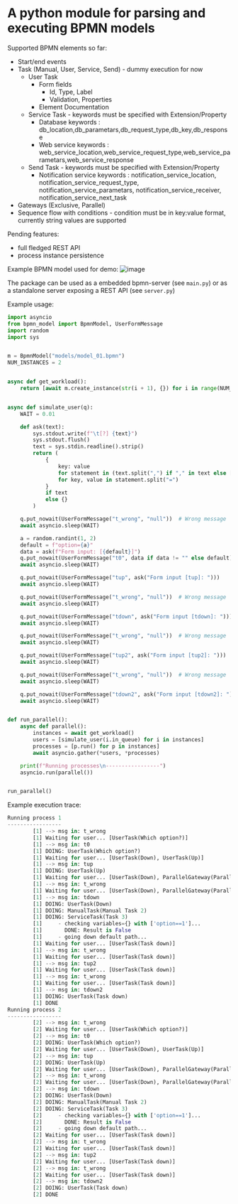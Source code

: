 # A python module for parsing and executing BPMN models

Supported BPMN elements so far:

-   Start/end events
-   Task (Manual, User, Service, Send) - dummy execution for now
    - User Task
        - Form fields
            - Id, Type, Label
            - Validation, Properties
        - Element Documentation 
    - Service Task - keywords must be specified with Extension/Property
        - Database keywords : db_location,db_parametars,db_request_type,db_key,db_response
        - Web service keywords : web_service_location,web_service_request_type,web_service_parametars,web_service_response
    - Send Task - keywords must be specified with Extension/Property
        - Notification service keywords : notification_service_location, notification_service_request_type,
        notification_service_parametars,
        notification_service_receiver,
        notification_service_next_task
-   Gateways (Exclusive, Parallel)
-   Sequence flow with conditions - condition must be in key:value format, currently string values are supported

Pending features:

-   full fledged REST API
-   process instance persistence

Example BPMN model used for demo:
![image](https://user-images.githubusercontent.com/714889/114159824-81c65d80-9926-11eb-8b74-6d5dd9bb82ea.png)

The package can be used as a embedded bpmn-server (see `main.py`) or
as a standalone server exposing a REST API (see `server.py`)

Example usage:

```python
import asyncio
from bpmn_model import BpmnModel, UserFormMessage
import random
import sys


m = BpmnModel("models/model_01.bpmn")
NUM_INSTANCES = 2


async def get_workload():
    return [await m.create_instance(str(i + 1), {}) for i in range(NUM_INSTANCES)]


async def simulate_user(q):
    WAIT = 0.01

    def ask(text):
        sys.stdout.write(f"\t[?] {text}")
        sys.stdout.flush()
        text = sys.stdin.readline().strip()
        return (
            {
                key: value
                for statement in (text.split(",") if "," in text else [text])
                for key, value in statement.split("=")
            }
            if text
            else {}
        )

    q.put_nowait(UserFormMessage("t_wrong", "null"))  # Wrong message
    await asyncio.sleep(WAIT)

    a = random.randint(1, 2)
    default = f"option={a}"
    data = ask(f"Form input: [{default}]")
    q.put_nowait(UserFormMessage("t0", data if data != "" else default))
    await asyncio.sleep(WAIT)

    q.put_nowait(UserFormMessage("tup", ask("Form input [tup]: ")))
    await asyncio.sleep(WAIT)

    q.put_nowait(UserFormMessage("t_wrong", "null"))  # Wrong message
    await asyncio.sleep(WAIT)

    q.put_nowait(UserFormMessage("tdown", ask("Form input [tdown]: ")))
    await asyncio.sleep(WAIT)

    q.put_nowait(UserFormMessage("t_wrong", "null"))  # Wrong message
    await asyncio.sleep(WAIT)

    q.put_nowait(UserFormMessage("tup2", ask("Form input [tup2]: ")))
    await asyncio.sleep(WAIT)

    q.put_nowait(UserFormMessage("t_wrong", "null"))  # Wrong message
    await asyncio.sleep(WAIT)

    q.put_nowait(UserFormMessage("tdown2", ask("Form input [tdown2]: ")))
    await asyncio.sleep(WAIT)


def run_parallel():
    async def parallel():
        instances = await get_workload()
        users = [simulate_user(i.in_queue) for i in instances]
        processes = [p.run() for p in instances]
        await asyncio.gather(*users, *processes)

    print(f"Running processes\n-----------------")
    asyncio.run(parallel())


run_parallel()
```

Example execution trace:

```python
Running process 1
-----------------
        [1] --> msg in: t_wrong
        [1] Waiting for user... [UserTask(Which option?)]
        [1] --> msg in: t0
        [1] DOING: UserTask(Which option?)
        [1] Waiting for user... [UserTask(Down), UserTask(Up)]
        [1] --> msg in: tup
        [1] DOING: UserTask(Up)
        [1] Waiting for user... [UserTask(Down), ParallelGateway(ParallelGateway_0vffee4)]
        [1] --> msg in: t_wrong
        [1] Waiting for user... [UserTask(Down), ParallelGateway(ParallelGateway_0vffee4)]
        [1] --> msg in: tdown
        [1] DOING: UserTask(Down)
        [1] DOING: ManualTask(Manual Task 2)
        [1] DOING: ServiceTask(Task 3)
        [1]     - checking variables={} with ['option==1']...
        [1]       DONE: Result is False
        [1]     - going down default path...
        [1] Waiting for user... [UserTask(Task down)]
        [1] --> msg in: t_wrong
        [1] Waiting for user... [UserTask(Task down)]
        [1] --> msg in: tup2
        [1] Waiting for user... [UserTask(Task down)]
        [1] --> msg in: t_wrong
        [1] Waiting for user... [UserTask(Task down)]
        [1] --> msg in: tdown2
        [1] DOING: UserTask(Task down)
        [1] DONE
Running process 2
-----------------
        [2] --> msg in: t_wrong
        [2] Waiting for user... [UserTask(Which option?)]
        [2] --> msg in: t0
        [2] DOING: UserTask(Which option?)
        [2] Waiting for user... [UserTask(Down), UserTask(Up)]
        [2] --> msg in: tup
        [2] DOING: UserTask(Up)
        [2] Waiting for user... [UserTask(Down), ParallelGateway(ParallelGateway_0vffee4)]
        [2] --> msg in: t_wrong
        [2] Waiting for user... [UserTask(Down), ParallelGateway(ParallelGateway_0vffee4)]
        [2] --> msg in: tdown
        [2] DOING: UserTask(Down)
        [2] DOING: ManualTask(Manual Task 2)
        [2] DOING: ServiceTask(Task 3)
        [2]     - checking variables={} with ['option==1']...
        [2]       DONE: Result is False
        [2]     - going down default path...
        [2] Waiting for user... [UserTask(Task down)]
        [2] --> msg in: t_wrong
        [2] Waiting for user... [UserTask(Task down)]
        [2] --> msg in: tup2
        [2] Waiting for user... [UserTask(Task down)]
        [2] --> msg in: t_wrong
        [2] Waiting for user... [UserTask(Task down)]
        [2] --> msg in: tdown2
        [2] DOING: UserTask(Task down)
        [2] DONE
```
